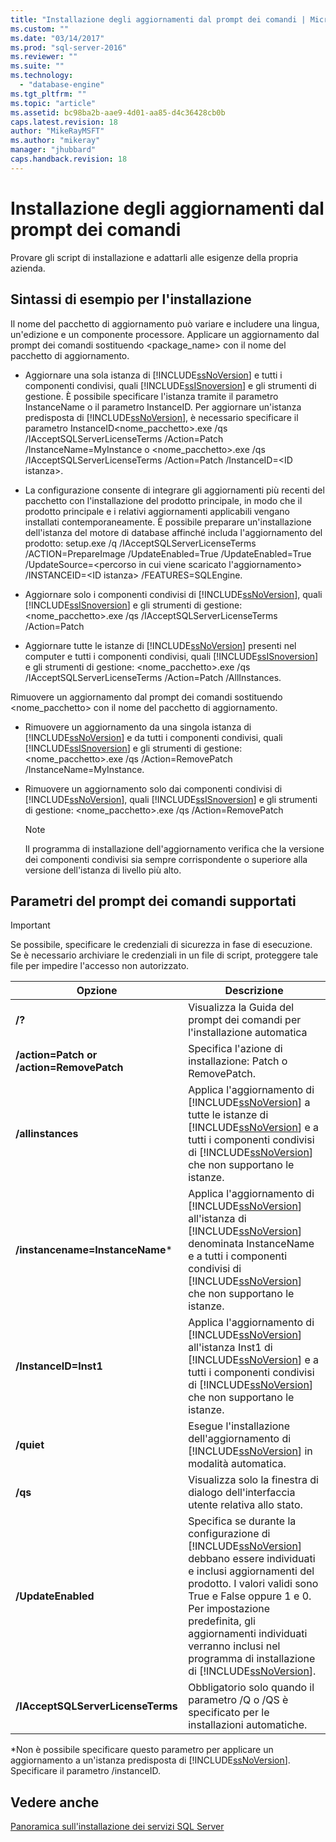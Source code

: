 ```yaml
---
title: "Installazione degli aggiornamenti dal prompt dei comandi | Microsoft Docs"
ms.custom: ""
ms.date: "03/14/2017"
ms.prod: "sql-server-2016"
ms.reviewer: ""
ms.suite: ""
ms.technology: 
  - "database-engine"
ms.tgt_pltfrm: ""
ms.topic: "article"
ms.assetid: bc98ba2b-aae9-4d01-aa85-d4c36428cb0b
caps.latest.revision: 18
author: "MikeRayMSFT"
ms.author: "mikeray"
manager: "jhubbard"
caps.handback.revision: 18
---
```

# Installazione degli aggiornamenti dal prompt dei comandi
  Provare gli script di installazione e adattarli alle esigenze della propria azienda.  
  
## Sintassi di esempio per l'installazione  
 Il nome del pacchetto di aggiornamento può variare e includere una lingua, un'edizione e un componente processore. Applicare un aggiornamento dal prompt dei comandi sostituendo <package_name> con il nome del pacchetto di aggiornamento.  
  
-   Aggiornare una sola istanza di [!INCLUDE[ssNoVersion](../../includes/ssnoversion-md.md)] e tutti i componenti condivisi, quali [!INCLUDE[ssISnoversion](../../includes/ssisnoversion-md.md)] e gli strumenti di gestione. È possibile specificare l'istanza tramite il parametro InstanceName o il parametro InstanceID. Per aggiornare un'istanza predisposta di [!INCLUDE[ssNoVersion](../../includes/ssnoversion-md.md)], è necessario specificare il parametro InstanceID<nome_pacchetto>.exe /qs /IAcceptSQLServerLicenseTerms /Action=Patch /InstanceName=MyInstance o <nome_pacchetto>.exe /qs /IAcceptSQLServerLicenseTerms /Action=Patch /InstanceID=\<ID istanza>.  
  
-   La configurazione consente di integrare gli aggiornamenti più recenti del pacchetto con l'installazione del prodotto principale, in modo che il prodotto principale e i relativi aggiornamenti applicabili vengano installati contemporaneamente. È possibile preparare un'installazione dell'istanza del motore di database affinché includa l'aggiornamento del prodotto: setup.exe /q /IAcceptSQLServerLicenseTerms /ACTION=PrepareImage /UpdateEnabled=True /UpdateEnabled=True /UpdateSource=\<percorso in cui viene scaricato l'aggiornamento> /INSTANCEID=\<ID istanza> /FEATURES=SQLEngine.  
  
-   Aggiornare solo i componenti condivisi di [!INCLUDE[ssNoVersion](../../includes/ssnoversion-md.md)], quali [!INCLUDE[ssISnoversion](../../includes/ssisnoversion-md.md)] e gli strumenti di gestione: <nome_pacchetto>.exe /qs /IAcceptSQLServerLicenseTerms /Action=Patch  
  
-   Aggiornare tutte le istanze di [!INCLUDE[ssNoVersion](../../includes/ssnoversion-md.md)] presenti nel computer e tutti i componenti condivisi, quali [!INCLUDE[ssISnoversion](../../includes/ssisnoversion-md.md)] e gli strumenti di gestione: <nome_pacchetto>.exe /qs /IAcceptSQLServerLicenseTerms /Action=Patch /AllInstances.  
  
 Rimuovere un aggiornamento dal prompt dei comandi sostituendo <nome_pacchetto> con il nome del pacchetto di aggiornamento.  
  
-   Rimuovere un aggiornamento da una singola istanza di [!INCLUDE[ssNoVersion](../../includes/ssnoversion-md.md)] e da tutti i componenti condivisi, quali [!INCLUDE[ssISnoversion](../../includes/ssisnoversion-md.md)] e gli strumenti di gestione: <nome_pacchetto>.exe /qs /Action=RemovePatch /InstanceName=MyInstance.  
  
-   Rimuovere un aggiornamento solo dai componenti condivisi di [!INCLUDE[ssNoVersion](../../includes/ssnoversion-md.md)], quali [!INCLUDE[ssISnoversion](../../includes/ssisnoversion-md.md)] e gli strumenti di gestione: <nome_pacchetto>.exe /qs /Action=RemovePatch  
  
    > [!NOTE]  
    >  Il programma di installazione dell'aggiornamento verifica che la versione dei componenti condivisi sia sempre corrispondente o superiore alla versione dell'istanza di livello più alto.  
  
## Parametri del prompt dei comandi supportati  
  
> [!IMPORTANT]  
>  Se possibile, specificare le credenziali di sicurezza in fase di esecuzione. Se è necessario archiviare le credenziali in un file di script, proteggere tale file per impedire l'accesso non autorizzato.  
  
|Opzione|Descrizione|  
|------------|-----------------|  
|**/?**|Visualizza la Guida del prompt dei comandi per l'installazione automatica|  
|**/action=Patch or /action=RemovePatch**|Specifica l'azione di installazione: Patch o RemovePatch.|  
|**/allinstances**|Applica l'aggiornamento di [!INCLUDE[ssNoVersion](../../includes/ssnoversion-md.md)] a tutte le istanze di [!INCLUDE[ssNoVersion](../../includes/ssnoversion-md.md)] e a tutti i componenti condivisi di [!INCLUDE[ssNoVersion](../../includes/ssnoversion-md.md)] che non supportano le istanze.|  
|**/instancename=InstanceName***|Applica l'aggiornamento di [!INCLUDE[ssNoVersion](../../includes/ssnoversion-md.md)] all'istanza di [!INCLUDE[ssNoVersion](../../includes/ssnoversion-md.md)] denominata InstanceName e a tutti i componenti condivisi di [!INCLUDE[ssNoVersion](../../includes/ssnoversion-md.md)] che non supportano le istanze.|  
|**/InstanceID=Inst1**|Applica l'aggiornamento di [!INCLUDE[ssNoVersion](../../includes/ssnoversion-md.md)] all'istanza Inst1 di [!INCLUDE[ssNoVersion](../../includes/ssnoversion-md.md)] e a tutti i componenti condivisi di [!INCLUDE[ssNoVersion](../../includes/ssnoversion-md.md)] che non supportano le istanze.|  
|**/quiet**|Esegue l'installazione dell'aggiornamento di [!INCLUDE[ssNoVersion](../../includes/ssnoversion-md.md)] in modalità automatica.|  
|**/qs**|Visualizza solo la finestra di dialogo dell'interfaccia utente relativa allo stato.|  
|**/UpdateEnabled**|Specifica se durante la configurazione di [!INCLUDE[ssNoVersion](../../includes/ssnoversion-md.md)] debbano essere individuati e inclusi aggiornamenti del prodotto. I valori validi sono True e False oppure 1 e 0. Per impostazione predefinita, gli aggiornamenti individuati verranno inclusi nel programma di installazione di [!INCLUDE[ssNoVersion](../../includes/ssnoversion-md.md)].|  
|**/IAcceptSQLServerLicenseTerms**|Obbligatorio solo quando il parametro /Q o /QS è specificato per le installazioni automatiche.|  
  
 *Non è possibile specificare questo parametro per applicare un aggiornamento a un'istanza predisposta di [!INCLUDE[ssNoVersion](../../includes/ssnoversion-md.md)]. Specificare il parametro /instanceID.  
  
## Vedere anche  
 [Panoramica sull'installazione dei servizi SQL Server](../Topic/Overview%20of%20SQL%20Server%20Servicing%20Installation.md)  
  
  